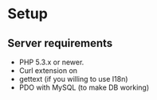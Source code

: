 Setup
=====

Server requirements
-------------------

- PHP 5.3.x or newer.
- Curl extension on
- gettext (if you willing to use I18n)
- PDO with MySQL (to make DB working)
